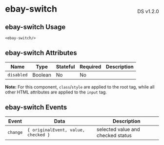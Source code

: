 <h1 style='display: flex; justify-content: space-between; align-items: center;'>
    <span>
        ebay-switch
    </span>
    <span style='font-weight: normal; font-size: medium; margin-bottom: -15px;'>
        DS v1.2.0
    </span>
</h1>

## ebay-switch Usage

```marko
<ebay-switch/>
```

## ebay-switch Attributes

| Name       | Type    | Stateful | Required | Description |
| ---------- | ------- | -------- | -------- | ----------- |
| `disabled` | Boolean | No       | No       |

**Note:** For this component, `class`/`style` are applied to the root tag, while all other HTML attributes are applied to the `input` tag.

## ebay-switch Events

| Event    | Data                                | Description                       |
| -------- | ----------------------------------- | --------------------------------- |
| `change` | `{ originalEvent, value, checked }` | selected value and checked status |
